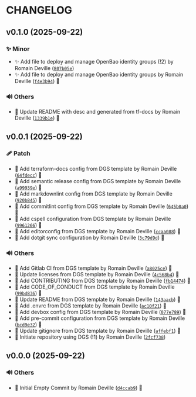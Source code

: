 <!-- markdownlint-disable-file -->
# CHANGELOG

## v0.1.0 (2025-09-22)

### ✨ Minor

  * ✨ Add file to deploy and manage OpenBao identity groups (!2) by Romain Deville ([`807b05e`](https://framagit.org/rdeville-public/opentofu/openbao-group/-/commit/807b05effcdf3af2baa5d2af0d48b27ce59048a9))
  * ✨ Add file to deploy and manage OpenBao identity groups by Romain Deville ([`f4e3b94`](https://framagit.org/rdeville-public/opentofu/openbao-group/-/commit/f4e3b94a91de3d6cfa9287188e9341e4216aef55)) 🔏

### 🔊 Others

  * 📝 Update README with desc and generated from tf-docs by Romain Deville ([`1339b1e`](https://framagit.org/rdeville-public/opentofu/openbao-group/-/commit/1339b1e1bc4007d160862276bdab74682d83e15e)) 🔏

## v0.0.1 (2025-09-22)

### 🩹 Patch

  * 🔧 Add terraform-docs config from DGS template by Romain Deville ([`64fdecc`](https://framagit.org/rdeville-public/opentofu/openbao-group/-/commit/64fdecc273d30a7ec4e7b3ada7712c6f7d2638ee)) 🔏
  * 🔧 Add semantic release config from DGS template by Romain Deville ([`a99939e`](https://framagit.org/rdeville-public/opentofu/openbao-group/-/commit/a99939ead898ff8a7574e579d78364a0a38b1521)) 🔏
  * 🔧 Add markdownlint config from DGS template by Romain Deville ([`920b845`](https://framagit.org/rdeville-public/opentofu/openbao-group/-/commit/920b845bbb6910f70773e991be1e174a60990465)) 🔏
  * 🔧 Add commitlint config from DGS template by Romain Deville ([`645b0a0`](https://framagit.org/rdeville-public/opentofu/openbao-group/-/commit/645b0a0736d0192f3d9d3eda6774931065c4cb9d)) 🔏
  * 🔧 Add cspell configuration from DGS template by Romain Deville ([`9961266`](https://framagit.org/rdeville-public/opentofu/openbao-group/-/commit/99612669d929fb6cd688363455ec8f49cd4662fd)) 🔏
  * 🔧 Add editorconfig from DGS template by Romain Deville ([`ccaa088`](https://framagit.org/rdeville-public/opentofu/openbao-group/-/commit/ccaa08861308bf740fe6a27e490e377e45abc037)) 🔏
  * 🔧 Add dotgit sync configuration by Romain Deville ([`3c79d9d`](https://framagit.org/rdeville-public/opentofu/openbao-group/-/commit/3c79d9d8a88e14917124e5dcdedf6857644abbd7)) 🔏

### 🔊 Others

  * 👷 Add Gitlab CI from DGS template by Romain Deville ([`a8025ce`](https://framagit.org/rdeville-public/opentofu/openbao-group/-/commit/a8025ced41c658c0a834a880a88135812defc5ee)) 🔏
  * 📄 Update licenses from DGS template by Romain Deville ([`4c568b4`](https://framagit.org/rdeville-public/opentofu/openbao-group/-/commit/4c568b42e959fae37cc009629a96fc8c7f541d35)) 🔏
  * 📝 Add CONTRIBUTING from DGS template by Romain Deville ([`fb14474`](https://framagit.org/rdeville-public/opentofu/openbao-group/-/commit/fb14474959e668dbf99dea5eea66b68658f56ce2)) 🔏
  * 📝 Add CODE_OF_CONDUCT from DGS template by Romain Deville ([`99bd836`](https://framagit.org/rdeville-public/opentofu/openbao-group/-/commit/99bd8364f251596d690295d28afbfdadc3d53b4b)) 🔏
  * 📝 Update README from DGS template by Romain Deville ([`143aacb`](https://framagit.org/rdeville-public/opentofu/openbao-group/-/commit/143aacbe7116c19c937b6f3e0c58c5d17968e0cf)) 🔏
  * 🔨 Add .envrc from DGS template by Romain Deville ([`ac10f21`](https://framagit.org/rdeville-public/opentofu/openbao-group/-/commit/ac10f21d4fd71488d7287b4739afc8408d041fa5)) 🔏
  * 🔨 Add devbox config from DGS template by Romain Deville ([`077e789`](https://framagit.org/rdeville-public/opentofu/openbao-group/-/commit/077e7899337b3952082d4065e5e7de323edf9122)) 🔏
  * 🔨 Add pre-commit configuration from DGS template by Romain Deville ([`bcd9e32`](https://framagit.org/rdeville-public/opentofu/openbao-group/-/commit/bcd9e324db41f3f68e0d69df5db25887aa5fd64f)) 🔏
  * 🙈 Update gitignore from DGS template by Romain Deville ([`affebf1`](https://framagit.org/rdeville-public/opentofu/openbao-group/-/commit/affebf1e0ef42bb7f375b1e75e77e39bea36fff4)) 🔏
  * 🚀 Initiate repository using DGS (!1) by Romain Deville ([`2fcf738`](https://framagit.org/rdeville-public/opentofu/openbao-group/-/commit/2fcf7381d71fa017a040facff132ea73b626e16d))

## v0.0.0 (2025-09-22)

### 🔊 Others

  * 🎉 Initial Empty Commit by Romain Deville ([`d4ccab9`](https://framagit.org/rdeville-public/opentofu/openbao-group/-/commit/d4ccab9c52c25a9abc0b55fdc225cef67a858d62)) 🔏
